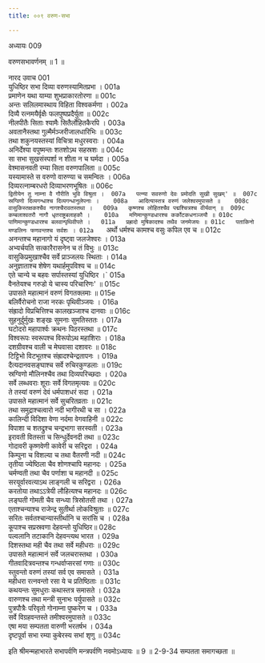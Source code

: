 ```yaml
---
title: ००९ वरुण-सभा

---
```

अध्यायः 009

वरुणसभावर्णनम् ॥ 1 ॥
	
नारद उवाच 	001  
युधिष्ठिर सभा दिव्या वरुणस्यामितप्रभा ।	001a  
प्रमाणेन यथा याम्या शुभप्राकारतोरणा ॥	001c  
अन्तः सलिलमास्थाय विहिता विश्वकर्मणा ।	002a  
दिव्यै रत्नमयैर्वृक्षैः फलपुष्पप्रदैर्युता ॥	002c  
नीलपीतैः सिताः श्यामैः सितैर्लोहितकैरपि ।	003a  
अवतानैस्तथा गुल्मैर्मञ्जरीजालधारिभिः ॥	003c  
तथा शकुनयस्तस्यां विचित्रा मधुरस्वराः ।	004a  
अनिर्देश्या वपुष्मन्तः शतशोऽथ सहस्रशः ॥	004c  
सा सभा सुखसंस्पर्शा न शीता न च घर्मदा ।	005a  
वेश्मासनवती रम्या सिता वरुणपालिता ॥	005c  
यस्यामास्ते स वरुणो वारुण्या च समन्वितः ।	006a  
दिव्यरत्नाम्बरधरो दिव्याभरणभूषितः ॥	006c  
`द्वितीयेन तु नाम्ना वै गौरीति भुवि विश्रुता ।	007a  
पत्न्या सवरुणो देवः प्रमोदति सुखी सुखम्' ॥	007c  
स्रग्विणो दिव्यगन्धाश्च दिव्यगन्धानुलेपनाः ।	008a  
आदित्यास्तत्र वरुणं जलेश्वरमुपासते ॥	008c  
वासुकिस्तक्षकश्चैव नागश्चैरावतस्तथा ।	009a  
कृष्णश्च लोहितश्चैव पद्मश्चित्रश्च वीर्यवान् ॥	009c  
कम्बलाश्वतरौ नागौ धृतराष्ट्रबलाहकौ ।	010a  
मणिमान्कुण्डधारश्च कर्कोटकधनञ्जयौ ॥	010c  
पाणिमान्कुण्डधारश्च बलवान्पृथिवीपते ।	011a  
प्रह्रादो मुषिकादश्च तथैव जनमेजयः ॥	011c  
पताकिनो मण्डलिनः फणवन्तश्च सर्वशः ।	012a  
` अर्थो धर्मश्च कामश्च वसुः कपिल एव च ॥	012c  
अनन्तश्च महानागो यं दृष्ट्वा जलजेश्वरः ।	013a  
अभ्यर्चयति सत्कारैरासनेन च तं विभुः ॥	013c  
वासुकिप्रमुखाश्चैव सर्वे प्राञ्जलयः स्थिताः ।	014a  
अनुज्ञाताश्च शेषेण यथार्हमुपविश्य च ॥	014c  
एते चान्ये च बहवः सर्पास्तस्यां युधिष्ठिर ।`	015a  
वैनतेयश्च गरुडो ये चास्य परिचारिणः' ॥	015c  
उपासते महात्मानं वरुणं विगतक्लमाः ॥	015e  
बलिर्वैरोचनो राजा नरकः पृथिवीञ्जयः ।	016a  
संह्रादो विप्रचित्तिश्च कालखञ्जाश्च दानवाः ॥	016c  
सुहनुर्दुर्मुखः शङ्खः सुमनाः सुमतिस्ततः ।	017a  
घटोदरो महापार्श्वः क्रथनः पिठरस्तथा ॥	017c  
विश्वरूपः स्वरूपश्च विरूपोऽथ महाशिराः ।	018a  
दशग्रीवश्च वाली च मेघवासा दशावरः ॥	018c  
टिट्टिभो विटभूतश्च संह्रादश्चेन्द्रतापनः ।	019a  
दैत्यदानवसङ्घाश्च सर्वे रुचिरकुण्डलाः ॥	019c  
स्रग्विणो मौलिनश्चैव तथा दिव्यपरिच्छदाः ।	020a  
सर्वे लब्धवराः शूराः सर्वे विगतमृत्यवः ॥	020c  
ते तस्यां वरुणं देवं धर्मपाशधरं सदा ।	021a  
उपासते महात्मानं सर्वे सुचरितव्रताः ॥	021c  
तथा समुद्राश्चत्वारो नदी भागीरथी च सा ।	022a  
कालिन्दी विदिशा वेणा नर्दमा वेगवाहिनी ॥	022c  
विपाशा च शतद्रुश्च चन्द्रभागा सरस्वती ।	023a  
इरावती वितस्ता च सिन्धुर्देवनदी तथा ॥	023c  
गोदावरी कृष्णवेणी कावेरी च सरिद्वरा ।	024a  
किम्पुना च विशल्या च तथा वैतरणी नदी ॥	024c  
तृतीया ज्येष्ठिला चैव शोणश्चापि महानदः ।	025a  
चर्मण्वती तथा चैव पर्णाशा च महानदी ॥	025c  
सरयूर्वारवत्याऽथ लाङ्गली च सरिद्वरा ।	026a  
करतोया तथाऽऽत्रेयी लौहित्यश्च महानदः ॥	026c  
लङ्घती गोमती चैव सन्ध्या त्रिस्रोतसी तथा ।	027a  
एताश्चन्याश्च राजेन्द्र सुतीर्था लोकविश्रुताः ॥	027c  
सरितः सर्वतश्चान्यास्तीर्थानि च सरांसि च ।	028a  
कूपाश्च सप्रस्रवणा देहवन्तो युधिष्ठिर॥	028c  
पल्वलानि तटाकानि देहवन्त्यथ भारत ।	029a  
दिशस्तथा मही चैव तथा सर्वे महीधराः ॥	029c  
उपासते महात्मानं सर्वे जलचरास्तथा ।	030a  
गीतवादित्रवन्तश्च गन्धर्वाप्सरसां गणाः ॥	030c  
स्तुवन्तो वरुणं तस्यां सर्व एव समासते ।	031a  
महीधरा रत्नवन्तो रसा ये च प्रतिष्ठिताः ॥	031c  
कथयन्तः सुमधुराः कथास्तत्र समासते ।	032a  
वारुणश्च तथा मन्त्री सुनाभः पर्युपासते ॥	032c  
पुत्रपौत्रैः परिवृतो गोनाम्ना पुष्करेण च ।	033a  
सर्वे विग्रहवन्तस्ते तमीश्वरमुपासते ॥	033c  
एषा मया सम्पतता वारुणी भरतर्षभ ।	034a  
दृष्टपूर्वा सभा रम्या कुबेरस्य सभां शृणु ॥ 	034c  

इति श्रीमन्महाभारते सभापर्वणि मन्त्रपर्वणि नवमोऽध्यायः ॥ 9 ॥
2-9-34 सम्पतता समागच्छता ॥